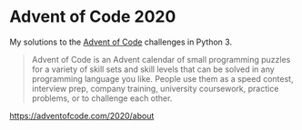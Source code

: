 # Advent of Code 2020

My solutions to the [Advent of Code](https://adventofcode.com/2020) challenges in Python 3.

> Advent of Code is an Advent calendar of small programming puzzles for a variety of skill sets and skill levels that can be solved in any programming language you like. People use them as a speed contest, interview prep, company training, university coursework, practice problems, or to challenge each other.

https://adventofcode.com/2020/about
